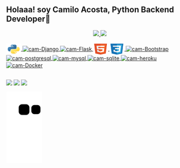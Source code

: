 ## Holaaa! soy Camilo Acosta, Python Backend Developer👋
<div align="center">
  <a href="https://github.com/camiloschneider">
  <img height="180em" src="https://github-readme-stats.vercel.app/api?username=camiloschneider&show_icons=true&theme=dark&include_all_commits=true&count_private=true"/>
  <img height="180em" src="https://github-readme-stats.vercel.app/api/top-langs/?username=camiloschneider&layout=compact&langs_count=7&theme=dark"/>
</div>
<div style="display: inline_block"><br>
  <img align="center" alt="cam-Python" height="30" width="40" src="https://raw.githubusercontent.com/devicons/devicon/master/icons/python/python-original.svg">
  <img align="center" alt="cam-Django" height="30" width="40" src="https://cdn.jsdelivr.net/gh/devicons/devicon/icons/django/django-plain-wordmark.svg"">
  <img align="center" alt="cam-Flask" height="30" width="40" src="https://cdn.jsdelivr.net/gh/devicons/devicon/icons/flask/flask-original-wordmark.svg">
  <img align="center" alt="cam-HTML" height="30" width="40" src="https://raw.githubusercontent.com/devicons/devicon/master/icons/html5/html5-original.svg">
  <img align="center" alt="cam-CSS" height="30" width="40" src="https://raw.githubusercontent.com/devicons/devicon/master/icons/css3/css3-original.svg">
  <img align="center" alt="cam-Bootstrap" height="30" width="40" src="https://cdn.jsdelivr.net/gh/devicons/devicon/icons/bootstrap/bootstrap-original-wordmark.svg">
  <img align="center" alt="cam-postgresql" height="30" width="40" src="https://cdn.jsdelivr.net/gh/devicons/devicon/icons/postgresql/postgresql-original-wordmark.svg">
  <img align="center" alt="cam-mysql" height="30" width="40" src="https://cdn.jsdelivr.net/gh/devicons/devicon/icons/mysql/mysql-original-wordmark.svg">
  <img align="center" alt="cam-sqlite" height="30" width="40" src="https://cdn.jsdelivr.net/gh/devicons/devicon/icons/sqlite/sqlite-original-wordmark.svg">
  <img align="center" alt="cam-heroku" height="30" width="40" src="https://cdn.jsdelivr.net/gh/devicons/devicon/icons/heroku/heroku-plain-wordmark.svg">
  <img align="center" alt="cam-Docker" height="30" width="40" src="https://cdn.jsdelivr.net/gh/devicons/devicon/icons/docker/docker-original-wordmark.svg">
  
</div>

##

<div> 
  
 <a href="https://discord.gg/wagxzStdcR" target="_blank"><img src="https://img.shields.io/badge/Discord-7289DA?style=for-the-badge&logo=discord&logoColor=white" target="_blank"></a> 
  <a href = "mailto:contatorafaballerini@gmail.com"><img src="https://img.shields.io/badge/-Gmail-%23333?style=for-the-badge&logo=gmail&logoColor=white" target="_blank"></a>
  <a href="https://www.linkedin.com/in/rafaella-ballerini-45875016a" target="_blank"><img src="https://img.shields.io/badge/-LinkedIn-%230077B5?style=for-the-badge&logo=linkedin&logoColor=white" target="_blank"></a> 
 
  ![Snake animation](https://github.com/rafaballerini/rafaballerini/blob/output/github-contribution-grid-snake.svg)
 
</div>
